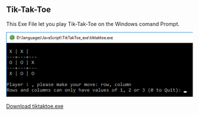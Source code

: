 ## Tik-Tak-Toe

This Exe File let you play Tik-Tak-Toe on the Windows comand Prompt.

![My Image](Tik_Tak_Toe_1.png)

[Download tiktaktoe.exe](https://raw.githubusercontent.com/augi07/TikTakToe/main/tiktaktoe.exe)


